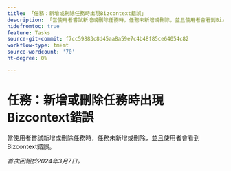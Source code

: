 ```yaml
---
title: 「任務：新增或刪除任務時出現Bizcontext錯誤」
description: 「當使用者嘗試新增或刪除任務時，任務未新增或刪除，並且使用者會看到Bizcontext錯誤。」
hidefromtoc: true
feature: Tasks
source-git-commit: f7cc59883c8d45aa8a59e7c4b48f85ce64054c82
workflow-type: tm+mt
source-wordcount: '70'
ht-degree: 0%

---
```



# 任務：新增或刪除任務時出現Bizcontext錯誤

當使用者嘗試新增或刪除任務時，任務未新增或刪除，並且使用者會看到Bizcontext錯誤。

_首次回報於2024年3月7日。_
